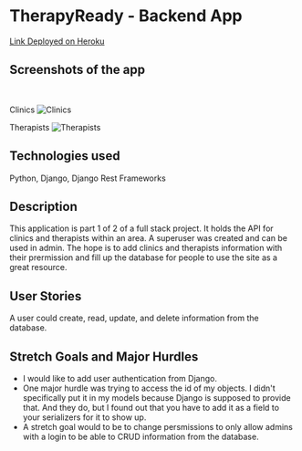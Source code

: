 # TherapyReady - Backend App
 
[Link Deployed on Heroku](https://therapyready-backend.up.railway.app/)
 
## Screenshots of the app
<br>

Clinics
![Clinics](https://i.imgur.com/iN4S3ZK.png "Clinics-backend")
<br>

Therapists
![Therapists](https://i.imgur.com/xFBvlvJ.png "Therapists-backend")
 
## Technologies used

Python, Django, Django Rest Frameworks

## Description

This application is part 1 of 2 of a full stack project. It holds the API for clinics and therapists within an area. A superuser was created and can be used in admin. The hope is to add clinics and therapists information with their prermission and fill up the database for people to use the site as a great resource.


## User Stories

A user could create, read, update, and delete information from the database.

## Stretch Goals and Major Hurdles

<ul>
<li>I would like to add user authentication from Django.</li>
<li>One major hurdle was trying to access the id of my objects. I didn't specifically put it in my models because Django is supposed to provide that. And they do, but I found out that you have to add it as a field to your serializers for it to show up.</li>
<li>A stretch goal would to be to change persmissions to only allow admins with a login to be able to CRUD information from the database.</li>
</ul>
